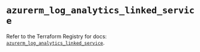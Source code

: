 # `azurerm_log_analytics_linked_service`

Refer to the Terraform Registry for docs: [`azurerm_log_analytics_linked_service`](https://registry.terraform.io/providers/hashicorp/azurerm/4.13.0/docs/resources/log_analytics_linked_service).
